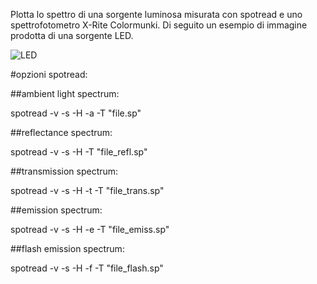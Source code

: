 Plotta lo spettro di una sorgente luminosa misurata con spotread e uno spettrofotometro X-Rite Colormunki.
Di seguito un esempio di immagine prodotta di una sorgente LED.

![LED](https://user-images.githubusercontent.com/16850090/165939150-72d35a68-0bfc-4ce9-890a-66b51755c6de.png)

#opzioni spotread:

##ambient light spectrum:

spotread -v -s -H -a -T "file.sp"

##reflectance spectrum:

spotread -v -s -H -T "file_refl.sp"

##transmission spectrum:

spotread -v -s -H -t -T "file_trans.sp"

##emission spectrum:

spotread -v -s -H -e -T "file_emiss.sp"

##flash emission spectrum:

spotread -v -s -H -f -T "file_flash.sp"

